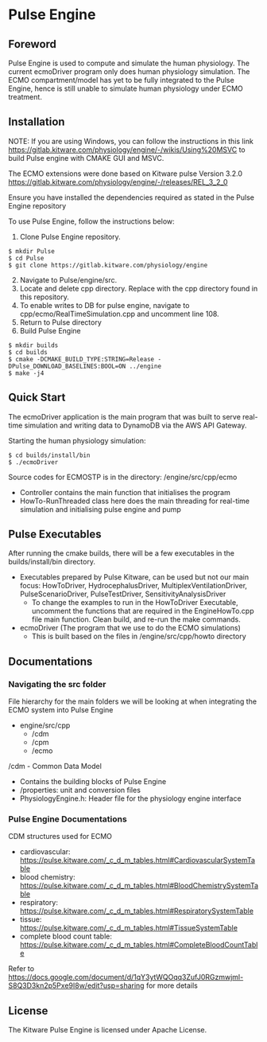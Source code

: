 # Pulse Engine

## Foreword
Pulse Engine is used to compute and simulate the human physiology. The current ecmoDriver program only does human physiology simulation. The ECMO compartment/model has yet to be fully integrated to the Pulse Engine, hence is still unable to simulate human physiology under ECMO treatment.  


## Installation
NOTE: If you are using Windows, you can follow the instructions in this link https://gitlab.kitware.com/physiology/engine/-/wikis/Using%20MSVC to build Pulse engine with CMAKE GUI and MSVC.

The ECMO extensions were done based on Kitware pulse Version 3.2.0 https://gitlab.kitware.com/physiology/engine/-/releases/REL_3_2_0 

Ensure you have installed the dependencies required as stated in the Pulse Engine repository

To use Pulse Engine, follow the instructions below:
1. Clone Pulse Engine repository.
~~~~~~~~~~~~~~~~~~~
$ mkdir Pulse
$ cd Pulse
$ git clone https://gitlab.kitware.com/physiology/engine
~~~~~~~~~~~~~~~~~~~

2. Navigate to Pulse/engine/src.
3. Locate and delete cpp directory. Replace with the cpp directory found in this repository.
4. To enable writes to DB for pulse engine, navigate to cpp/ecmo/RealTimeSimulation.cpp and uncomment line 108.
5. Return to Pulse directory
6. Build Pulse Engine
~~~~~~~~~~~~~~~~~~~
$ mkdir builds
$ cd builds
$ cmake -DCMAKE_BUILD_TYPE:STRING=Release -DPulse_DOWNLOAD_BASELINES:BOOL=ON ../engine
$ make -j4
~~~~~~~~~~~~~~~~~~~

## Quick Start
The ecmoDriver application is the main program that was built to serve real-time simulation and writing data to DynamoDB via the AWS API Gateway. 

Starting the human physiology simulation:
~~~~~~~~~~~~~~~~~~~
$ cd builds/install/bin
$ ./ecmoDriver
~~~~~~~~~~~~~~~~~~~

Source codes for ECMOSTP is in the directory: /engine/src/cpp/ecmo
- Controller contains the main function that initialises the program
- HowTo-RunThreaded class here does the main threading for real-time simulation and initialising pulse engine and pump

## Pulse Executables
After running the cmake builds, there will be a few executables in the builds/install/bin directory.
- Executables prepared by Pulse Kitware, can be used but not our main focus: HowToDriver, HydrocephalusDriver, MultiplexVentilationDriver, PulseScenarioDriver, PulseTestDriver, SensitivityAnalysisDriver
    - To change the examples to run in the HowToDriver Executable, uncomment the functions that are required in the EngineHowTo.cpp file main function. Clean build, and re-run the make commands.
- ecmoDriver (The program that we use to do the ECMO simulations)
    - This is built based on the files in /engine/src/cpp/howto directory

## Documentations
### Navigating the src folder
File hierarchy for the main folders we will be looking at when integrating the ECMO system into Pulse Engine
- engine/src/cpp
    - /cdm
    - /cpm
    - /ecmo

/cdm - Common Data Model
- Contains the building blocks of Pulse Engine
- /properties: unit and conversion files
- PhysiologyEngine.h: Header file for the physiology engine interface

### Pulse Engine Documentations
CDM structures used for ECMO
- cardiovascular: https://pulse.kitware.com/_c_d_m_tables.html#CardiovascularSystemTable
- blood chemistry: https://pulse.kitware.com/_c_d_m_tables.html#BloodChemistrySystemTable
- respiratory: https://pulse.kitware.com/_c_d_m_tables.html#RespiratorySystemTable
- tissue: https://pulse.kitware.com/_c_d_m_tables.html#TissueSystemTable
- complete blood count table: https://pulse.kitware.com/_c_d_m_tables.html#CompleteBloodCountTable


Refer to https://docs.google.com/document/d/1qY3ytWQOqq3ZufJ0RGzmwjml-S8Q3D3kn2p5Pxe9I8w/edit?usp=sharing for more details



## License
The Kitware Pulse Engine is licensed under Apache License. 